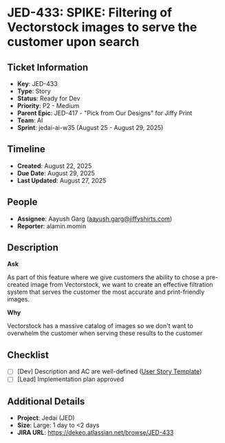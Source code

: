 # JED-433: SPIKE: Filtering of Vectorstock images to serve the customer upon search

## Ticket Information

- **Key**: JED-433
- **Type**: Story
- **Status**: Ready for Dev
- **Priority**: P2 - Medium
- **Parent Epic**: JED-417 - "Pick from Our Designs" for Jiffy Print
- **Team**: AI
- **Sprint**: jedai-ai-w35 (August 25 - August 29, 2025)

## Timeline

- **Created**: August 22, 2025
- **Due Date**: August 29, 2025
- **Last Updated**: August 27, 2025

## People

- **Assignee**: Aayush Garg (aayush.garg@jiffyshirts.com)
- **Reporter**: alamin.momin

## Description

**Ask**

As part of this feature where we give customers the ability to chose a pre-created image from Vectorstock, we want to create an effective filtration system that serves the customer the most accurate and print-friendly images.

**Why**

Vectorstock has a massive catalog of images so we don't want to overwhelm the customer when serving these results to the customer

## Checklist

- [ ] [Dev] Description and AC are well-defined ([User Story Template](https://dekeo.atlassian.net/wiki/spaces/JIF/pages/2649981038/User+Story+Template))
- [ ] [Lead] Implementation plan approved

## Additional Details

- **Project**: Jedai (JED)
- **Size**: Large: 1 day to <2 days
- **JIRA URL**: https://dekeo.atlassian.net/browse/JED-433
